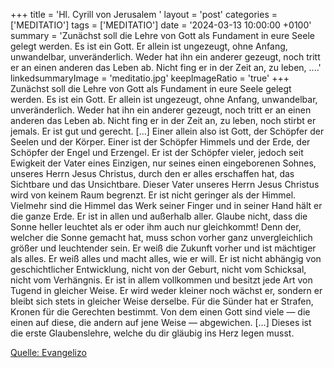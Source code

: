 +++
title = 'Hl. Cyrill von Jerusalem  '
layout = 'post'
categories = ['MEDITATIO']
tags = ['MEDITATIO']
date = '2024-03-13 10:00:00 +0100'
summary = 'Zunächst soll die Lehre von Gott als Fundament in eure Seele gelegt werden. Es ist ein Gott. Er allein ist ungezeugt, ohne Anfang, unwandelbar, unveränderlich. Weder hat ihn ein anderer gezeugt, noch tritt er an einen anderen das Leben ab. Nicht fing er in der Zeit an, zu leben, ....'
linkedsummaryImage = 'meditatio.jpg'
keepImageRatio = 'true'
+++
Zunächst soll die Lehre von Gott als Fundament in eure Seele gelegt werden. Es ist ein Gott. Er allein ist ungezeugt, ohne Anfang, unwandelbar, unveränderlich. Weder hat ihn ein anderer gezeugt, noch tritt er an einen anderen das Leben ab. Nicht fing er in der Zeit an, zu leben, noch stirbt er jemals.<!--more--> Er ist gut und gerecht. […] Einer allein also ist Gott, der Schöpfer der Seelen und der Körper. Einer ist der Schöpfer Himmels und der Erde, der Schöpfer der Engel und Erzengel. Er ist der Schöpfer vieler, jedoch seit Ewigkeit der Vater eines Einzigen, nur seines einen eingeborenen Sohnes, unseres Herrn Jesus Christus, durch den er alles erschaffen hat, das Sichtbare und das Unsichtbare.
Dieser Vater unseres Herrn Jesus Christus wird von keinem Raum begrenzt. Er ist nicht geringer als der Himmel. Vielmehr sind die Himmel das Werk seiner Finger und in seiner Hand hält er die ganze Erde. Er ist in allen und außerhalb aller. Glaube nicht, dass die Sonne heller leuchtet als er oder ihm auch nur gleichkommt! Denn der, welcher die Sonne gemacht hat, muss schon vorher ganz unvergleichlich größer und leuchtender sein. Er weiß die Zukunft vorher und ist mächtiger als alles. Er weiß alles und macht alles, wie er will. Er ist nicht abhängig von geschichtlicher Entwicklung, nicht von der Geburt, nicht vom Schicksal, nicht vom Verhängnis. Er ist in allem vollkommen und besitzt jede Art von Tugend in gleicher Weise. Er wird weder kleiner noch wächst er, sondern er bleibt sich stets in gleicher Weise derselbe. Für die Sünder hat er Strafen, Kronen für die Gerechten bestimmt.
Von dem einen Gott sind viele — die einen auf diese, die andern auf jene Weise — abgewichen. […] Dieses ist die erste Glaubenslehre, welche du dir gläubig ins Herz legen musst.


[Quelle: Evangelizo](https://evangeliumtagfuertag.org/DE/gospel)
